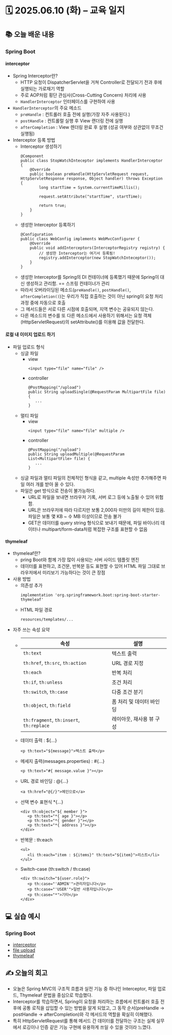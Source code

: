 # 🗓️ 2025.06.10 (화) – 교육 일지

## 📚 오늘 배운 내용
### Spring Boot
#### interceptor
- Spring Interceptor란?
  - HTTP 요청이 DispatcherServlet을 거쳐 Controller로 전달되기 전과 후에 실행되는 가로채기 역할
  - 주로 AOP처럼 횡단 관심사(Cross-Cutting Concern) 처리에 사용
  - `HandlerInterceptor` 인터페이스를 구현하여 사용
- `HandlerInterceptor`의 주요 메소드
  - `preHandle` : 컨트롤러 호출 전에 실행(가장 자주 사용된다.)
  - `postHandle` : 컨트롤럴 실행 후 View 랜더링 전에 실행
  - `afterCompletion` : View 렌더링 완료 후 실행 (성공 여부와 상관없이 무조건 실행됨)
- Interceptor 등록 방법
  - Interceptor 생성하기 
    ```
    @Component
    public class StopWatchInteceptor implements HandlerInterceptor {
        @Override
        public boolean preHandle(HttpServletRequest request, HttpServletResponse response, Object handler) throws Exception { 
            long startTime = System.currentTimeMillis();
    
            request.setAttribute("startTime", startTime);

            return true;
        }
    }
    ```
  - 생성한 Interceptor 등록하기
    ```
    @Configuration
    public class WebConfig implements WebMvcConfigurer {
        @Override
        public void addInterceptors(InterceptorRegistry registry) {
            // 생성한 Interceptor는 여기서 등록됨!
            registry.addInterceptor(new StopWatchInteceptor()); 
        }
    }
    ```
  - 생성한 Interceptor를 Spring의 DI 컨테이너에 등록했기 때문에 Spring이 대신 생성하고 관리함. == 스프링 컨테이너가 관리
  - 따라서 오버라이딩된 메소드(`preHandle()`, `postHandle()`, `afterCompletion()`)는 우리가 직접 호출하는 것이 아닌 spring이 요청 처리 과정 중에 자동으로 호출
  - 그 메서드들은 서로 다른 시점에 호출되며, 지역 변수는 공유되지 않는다.
  - 다른 메소드의 변수를 또 다른 메소드에서 사용하기 위해서는 요청 객체(HttpServletRequest)의 setAttribute()를 이용해 값을 전달한다.

#### 로컬 내 이미지 업로드 하기
- 파일 업로드 형식
  - 싱글 파일
    - view
      ```
      <input type="file" name="file" />
      ```
    - controller
      ```
      @PostMapping("/upload")
      public String uploadSingle(@RequestParam MultipartFile file) {
         ...
      }
      ```
  - 멀티 파일 
    - view
      ```
      <input type="file" name="file" multiple />
      ```
    - controller
      ```
      @PostMapping("/upload")
      public String uploadMultiple(@RequestParam List<MultipartFile> file) {
         ...
      }
      ```
  - 싱글 파일과 멀티 파일의 전체적인 형식을 같고, multiple 속성만 추가해주면 파일 여러 개를 받아 올 수 있다.
  - 파일은 get 방식으로 전송이 불가능하다.
    - URL로 파일을 보내면 브라우저 기록, 서버 로그 등에 노출될 수 있어 위험함.
    - URL은 브라우저에 따라 다르지만 보통 2,000자 미만의 길이 제한이 있음. 파일은 보통 몇 KB ~ 수 MB 이상이므로 전송 불가
    - GET은 데이터를 query string 형식으로 보내기 때문에, 파일 바이너리 데이터나 multipart/form-data처럼 복잡한 구조를 표현할 수 없음

#### thymeleaf
- thymeleaf란?
  - pring Boot와 함께 가장 많이 사용되는 서버 사이드 템플릿 엔진
  - 데이터를 표현하고, 조건문, 반복문 등도 표현할 수 있어 HTML 파일 그대로 브라우저에서 미리보기 가능하다는 것이 큰 장점
- 사용 방법
  - 의존성 추가
    ```
    implementation 'org.springframework.boot:spring-boot-starter-thymeleaf'
    ```
  - HTML 파일 경로
    ```
    resources/templates/...
    ```
- 자주 쓰는 속성 요약
  - | 속성                                       | 설명             |
    | ---------------------------------------- | -------------- |
    | `th:text`                                | 텍스트 출력         |
    | `th:href`, `th:src`, `th:action`         | URL 경로 지정      |
    | `th:each`                                | 반복 처리          |
    | `th:if`, `th:unless`                     | 조건 처리          |
    | `th:switch`, `th:case`                   | 다중 조건 분기       |
    | `th:object`, `th:field`                  | 폼 처리 및 데이터 바인딩 |
    | `th:fragment`, `th:insert`, `th:replace` | 레이아웃, 재사용 뷰 구성 |
  - 데이터 출력 : ${...}
    ```
    <p th:text="${message}">텍스트 출력</p>
    ```
  - 메세지 출력(messages.properties) : #{...}
    ```
    <p th:text="#{ message.value }"></p>
    ```
  - URL 경로 바인딩 : @{...}
    ```
    <a th:href="@{/}">메인으로</a>
    ```
  - 선택 변수 표현식 *{...}
    ```
    <div th:object="${ member }">
       <p th:text="*{ age }"></p>
       <p th:text="*{ gender }"></p>
       <p th:text="*{ address }"></p>
    </div>
    ```
  - 반복문 : th:each
    ```
    <ul>
       <li th:each="item : ${items}" th:text="${item}">리스트</li>
    </ul>
    ```
  - Switch-case (th:switch / th:case)
    ````
    <div th:switch="${user.role}">
       <p th:case="'ADMIN'">관리자입니다</p>
       <p th:case="'USER'">일반 사용자입니다</p>
       <p th:case="*">기타</p>
    </div>
    ````
## 💻 실습 예시
### Spring Boot
- [interceptor](../../SPRINGBOOT/chapter05-interceptor)
- [file upload](../../SPRINGBOOT/chapter06-file-upload)
- [thymeleaf](../../SPRINGBOOT/chapter07-thymeleaf)

## ✍️ 오늘의 회고
- 오늘은 Spring MVC의 구조적 흐름과 실전 기능 중 하나인 Interceptor, 파일 업로드, Thymeleaf 문법을 중심으로 학습했다.
- Interceptor를 학습하면서, Spring이 요청을 처리하는 흐름에서 컨트롤러 호출 전후에 공통 로직을 삽입할 수 있는 방법을 알게 되었고, 그 동작 순서(preHandle → postHandle → afterCompletion)와 각 메서드의 역할을 확실히 이해했다.
- 특히 HttpServletRequest를 통해 메서드 간 데이터를 전달하는 구조는 실제 실무에서 로깅이나 인증 같은 기능 구현에 유용하게 쓰일 수 있을 것이라 느꼈다.
